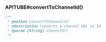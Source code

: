 ### APITUBE#convertToChannelId()

```ts
/**
 * @method ConvertToChannelId
 * @description Converts a channel URL to Id
 * @param {String} channelUrl
 */
```